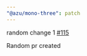 ```yaml
---
"@azu/mono-three": patch
---
```

    
random change 1 [#115](https://github.com/JantaeLeckie/monorepo-release-changesets/pull/115)
    
Random pr created
